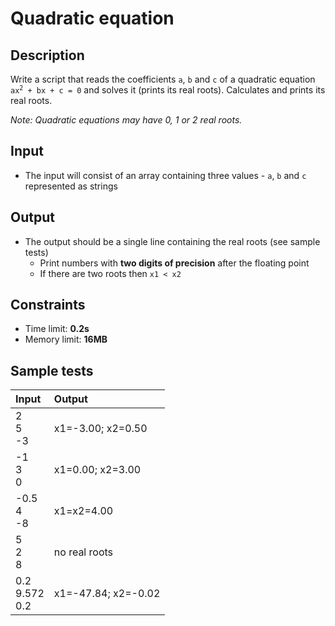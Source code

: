 # Quadratic equation

## Description
Write a script that reads the coefficients `a`, `b` and `c` of a quadratic equation <code>ax<sup>2</sup> + bx + c = 0</code> and solves it (prints its real roots).
Calculates and prints its real roots.

_Note: Quadratic equations may have 0, 1 or 2 real roots._

## Input
- The input will consist of an array containing three values - `a`, `b` and `c` represented as strings

## Output
- The output should be a single line containing the real roots (see sample tests)
  - Print numbers with **two digits of precision** after the floating point
  - If there are two roots then `x1 < x2`

## Constraints
- Time limit: **0.2s**
- Memory limit: **16MB**

## Sample tests

| Input               | Output              |
|:--------------------|:--------------------|
| 2<br>5<br>-3        | x1=-3.00; x2=0.50   |
| -1<br>3<br>0        | x1=0.00; x2=3.00    |
| -0.5<br>4<br>-8     | x1=x2=4.00          |
| 5<br>2<br>8         | no real roots       |
| 0.2<br>9.572<br>0.2 | x1=-47.84; x2=-0.02 |
